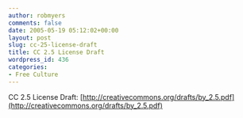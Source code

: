 ```yaml
---
author: robmyers
comments: false
date: 2005-05-19 05:12:02+00:00
layout: post
slug: cc-25-license-draft
title: CC 2.5 License Draft
wordpress_id: 436
categories:
- Free Culture
---
```


CC 2.5 License Draft: [http://creativecommons.org/drafts/by_2.5.pdf](http://creativecommons.org/drafts/by_2.5.pdf)

  


